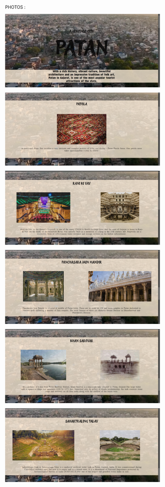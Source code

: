 
PHOTOS :

![photo](<screenshots/Screenshot (148).png>)

![photo](<screenshots/Screenshot (149).png>)

![photo](<screenshots/Screenshot (150).png>)

![photo](<screenshots/Screenshot (151).png>)

![photo](<screenshots/Screenshot (152).png>)

![photo](<screenshots/Screenshot (153).png>)

